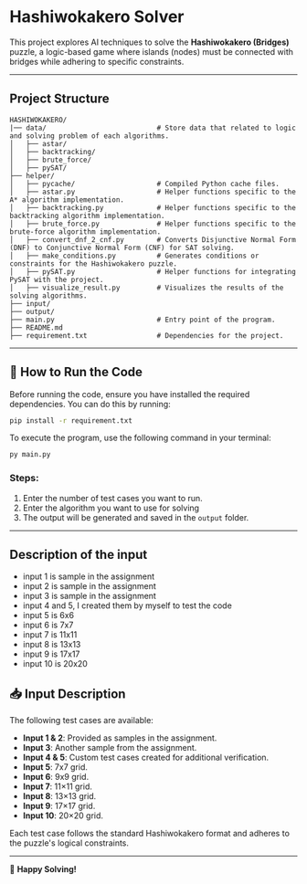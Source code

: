 # Hashiwokakero Solver

This project explores AI techniques to solve the **Hashiwokakero (Bridges)** puzzle, a logic-based game where islands (nodes) must be connected with bridges while adhering to specific constraints.

---

## Project Structure
```
HASHIWOKAKERO/
|── data/                           # Store data that related to logic and solving problem of each algorithms.
│   ├── astar/                      
│   ├── backtracking/
│   ├── brute_force/
│   ├── pySAT/
├── helper/
│   ├── pycache/                    # Compiled Python cache files.
│   ├── astar.py                    # Helper functions specific to the A* algorithm implementation.
│   ├── backtracking.py             # Helper functions specific to the backtracking algorithm implementation.
│   ├── brute_force.py              # Helper functions specific to the brute-force algorithm implementation.
│   ├── convert_dnf_2_cnf.py        # Converts Disjunctive Normal Form (DNF) to Conjunctive Normal Form (CNF) for SAT solving.
│   ├── make_conditions.py          # Generates conditions or constraints for the Hashiwokakero puzzle.
│   ├── pySAT.py                    # Helper functions for integrating PySAT with the project.
│   ├── visualize_result.py         # Visualizes the results of the solving algorithms.
├── input/
├── output/
├── main.py                         # Entry point of the program.
├── README.md
├── requirement.txt                 # Dependencies for the project.                               
```
---

## 🚀 How to Run the Code
Before running the code, ensure you have installed the required dependencies. You can do this by running:

```bash
pip install -r requirement.txt
```
To execute the program, use the following command in your terminal:

```bash
py main.py
```

### Steps:
1. Enter the number of test cases you want to run.
2. Enter the algorithm you want to use for solving
3. The output will be generated and saved in the `output` folder.

---

## Description of the input
- input 1 is sample in the assignment
- input 2 is sample in the assignment
- input 3 is sample in the assignment
- input 4 and 5, I created them by myself to test the code
- input 5 is 6x6
- input 6 is 7x7
- input 7 is 11x11
- input 8 is 13x13
- input 9 is 17x17
- input 10 is 20x20

## 📥 Input Description
The following test cases are available:
- **Input 1 & 2**: Provided as samples in the assignment.
- **Input 3**: Another sample from the assignment.
- **Input 4 & 5**: Custom test cases created for additional verification.
- **Input 5**: 7x7 grid.
- **Input 6**: 9x9 grid.
- **Input 7**: 11×11 grid.
- **Input 8**: 13×13 grid.
- **Input 9**: 17×17 grid.
- **Input 10**: 20×20 grid.

Each test case follows the standard Hashiwokakero format and adheres to the puzzle's logical constraints.

---

🎯 **Happy Solving!**
